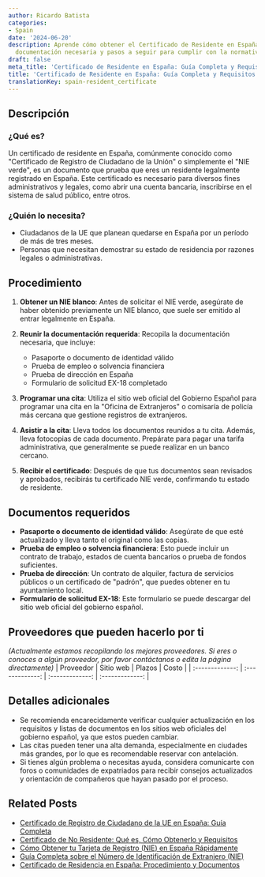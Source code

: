 ```yaml
---
author: Ricardo Batista
categories:
- Spain
date: '2024-06-20'
description: Aprende cómo obtener el Certificado de Residente en España, requisitos,
  documentación necesaria y pasos a seguir para cumplir con la normativa.
draft: false
meta_title: 'Certificado de Residente en España: Guía Completa y Requisitos'
title: 'Certificado de Residente en España: Guía Completa y Requisitos'
translationKey: spain-resident_certificate
---
```



## Descripción
### ¿Qué es?
Un certificado de residente en España, comúnmente conocido como "Certificado de Registro de Ciudadano de la Unión" o simplemente el "NIE verde", es un documento que prueba que eres un residente legalmente registrado en España. Este certificado es necesario para diversos fines administrativos y legales, como abrir una cuenta bancaria, inscribirse en el sistema de salud público, entre otros.

### ¿Quién lo necesita?
- Ciudadanos de la UE que planean quedarse en España por un período de más de tres meses.
- Personas que necesitan demostrar su estado de residencia por razones legales o administrativas.

## Procedimiento
1. **Obtener un NIE blanco**: Antes de solicitar el NIE verde, asegúrate de haber obtenido previamente un NIE blanco, que suele ser emitido al entrar legalmente en España.

2. **Reunir la documentación requerida**: Recopila la documentación necesaria, que incluye:
    - Pasaporte o documento de identidad válido
    - Prueba de empleo o solvencia financiera
    - Prueba de dirección en España
    - Formulario de solicitud EX-18 completado

3. **Programar una cita**: Utiliza el sitio web oficial del Gobierno Español para programar una cita en la "Oficina de Extranjeros" o comisaría de policía más cercana que gestione registros de extranjeros.

4. **Asistir a la cita**: Lleva todos los documentos reunidos a tu cita. Además, lleva fotocopias de cada documento. Prepárate para pagar una tarifa administrativa, que generalmente se puede realizar en un banco cercano.

5. **Recibir el certificado**: Después de que tus documentos sean revisados y aprobados, recibirás tu certificado NIE verde, confirmando tu estado de residente.

## Documentos requeridos
- **Pasaporte o documento de identidad válido**: Asegúrate de que esté actualizado y lleva tanto el original como las copias.
- **Prueba de empleo o solvencia financiera**: Esto puede incluir un contrato de trabajo, estados de cuenta bancarios o prueba de fondos suficientes.
- **Prueba de dirección**: Un contrato de alquiler, factura de servicios públicos o un certificado de "padrón", que puedes obtener en tu ayuntamiento local.
- **Formulario de solicitud EX-18**: Este formulario se puede descargar del sitio web oficial del gobierno español.

## Proveedores que pueden hacerlo por ti
_(Actualmente estamos recopilando los mejores proveedores. Si eres o conoces a algún proveedor, por favor contáctanos o edita la página directamente)_
| Proveedor        |     Sitio web    |     Plazos    |       Costo      |
| :-------------: | :-------------: |  :-------------: | :-------------: |

## Detalles adicionales
- Se recomienda encarecidamente verificar cualquier actualización en los requisitos y listas de documentos en los sitios web oficiales del gobierno español, ya que estos pueden cambiar.
- Las citas pueden tener una alta demanda, especialmente en ciudades más grandes, por lo que es recomendable reservar con antelación.
- Si tienes algún problema o necesitas ayuda, considera comunicarte con foros o comunidades de expatriados para recibir consejos actualizados y orientación de compañeros que hayan pasado por el proceso.

## Related Posts

- [Certificado de Registro de Ciudadano de la UE en España: Guía Completa](https://tramitit.com/spanish/guides/spain/certificado_de_registro_de_ciudadano_de_la_ue/)
- [Certificado de No Residente: Qué es, Cómo Obtenerlo y Requisitos](https://tramitit.com/spanish/guides/spain/certificado_de_no_residente/)
- [Cómo Obtener tu Tarjeta de Registro (NIE) en España Rápidamente](https://tramitit.com/spanish/guides/spain/cédula_de_inscripción/)
- [Guía Completa sobre el Número de Identificación de Extranjero (NIE)](https://tramitit.com/spanish/guides/spain/asignación_de_nie_a_instancia_de_interesado/)
- [Certificado de Residencia en España: Procedimiento y Documentos](https://tramitit.com/spanish/guides/spain/certificado_de_empadronamiento/)